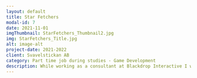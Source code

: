 ```yaml
---
layout: default
title: Star Fetchers
modal-id: 7
date: 2021-11-01
imgThumbnail: StarFetchers_Thumbnail2.jpg
img: StarFetchers_Title.jpg
alt: image-alt
project-date: 2021-2022
client: Svavelstickan AB
category: Part time job during studies - Game Development
description: While working as a consultant at Blackdrop Interactive I worked at Svavelstickan, where I helped develop features for their upcoming game Star Fetchers. During my time working on the project I contributed to everything from the engine, the physics system, gameplay programming, systems programming, game design and dialog writing. A few notable contributions are; the basebuilding system, the Casino area within the game which I both designed and created from scratch, and the underlying hierarchical UI system used in many menus and gameplay features.
---
```

